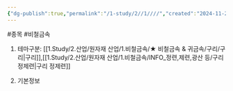 ```yaml
---
{"dg-publish":true,"permalink":"/1-study/2//1////","created":"2024-11-20T21:02:28.794+09:00","updated":"2025-06-26T12:51:35.846+09:00"}
---
```


#종목 #비철금속 

1. 테마구분: [[1.Study/2.산업/원자재 산업/1.비철금속/★ 비철금속 & 귀금속/구리/구리\|구리]],[[1.Study/2.산업/원자재 산업/1.비철금속/INFO_정련,제련,광산 등/구리 정제련\|구리 정제련]]

2. 기본정보
